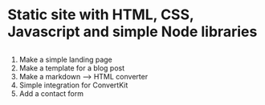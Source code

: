 # Static site with HTML, CSS, Javascript and simple Node libraries

##
1. Make a simple landing page
2. Make a template for a blog post
3. Make a markdown --> HTML converter
4. Simple integration for ConvertKit
5. Add a contact form